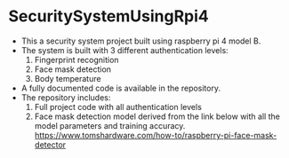 # SecuritySystemUsingRpi4
- This a security system project built using raspberry pi 4 model B.
- The system is built with 3 different authentication levels:
  1. Fingerprint recognition
  2. Face mask detection
  3. Body temperature
- A fully documented code is available in the repository.
- The repository includes:
  1. Full project code with all authentication levels
  2. Face mask detection model derived from the link below with all the model parameters and training accuracy.
https://www.tomshardware.com/how-to/raspberry-pi-face-mask-detector
